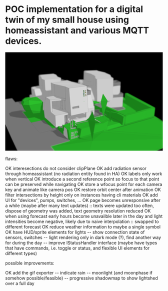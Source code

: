 # POC implementation for a digital twin of my small house using homeassistant and various MQTT devices.

![dashboard](images/ha_dashboard_01.png)

flaws:

OK interesections do not consider clipPlane
OK add radiation sensor through homeassistant (no radiation entity found in HA)
OK labels only work when vertical
OK introduce a second reference point so focus to that point can be preserved while navigating
OK store a wfocus point for each camera key and animate like camera pos
OK restore orbit center after animation
OK filter intersections by height only on instances having cli materials
OK add UI for "devices", pumps, switches, ...
OK page becomes unresponsive after a while (maybe after many text updates) :: texts were updated too often, dispose of geometry was added, text geometry resolution reduced
OK when using forecast early hours become unavailble later in the day and light intensities become negative, likely due to naive interpolation :: swapped to different forecast
OK reduce weather information to maybe a single symbol
OK have HUD/sprite elements for lights
-- show connection state of sensors, switches
-- light rendering only in dark mode (?), find another way for during the day
-- improve IStatusHandler interface (maybe have types that have commands, i.e. toggle or status, and flexible UI elements for different types)

possible improvements:

OK add the gif exporter
-- indicate rain
-- moonlight (and moonphase if somehow possible/feasible)
-- progressive shadowmap to show lightshed over a full day
